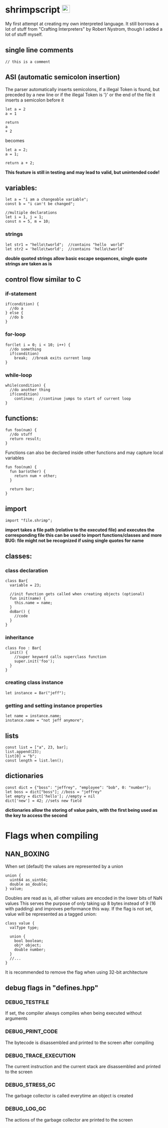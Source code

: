 # shrimpscript <img src='/ressource/shrimp.ico' width='25'>
My first attempt at creating my own interpreted language. It still borrows a lot of stuff from "Crafting Interpreters" by Robert Nystrom,
though I added a lot of stuff myself.

## single line comments
```
// this is a comment
```
## ASI (automatic semicolon insertion)
The parser automatically inserts semicolons, if a illegal Token is found, but preceded by a new line or if the illegal Token is '}' or the end of the file it inserts a semicolon before it
```
let a = 2
a = 1

return
a
+ 2
```
becomes
```
let a = 2;
a = 1;

return a + 2;
```
**This feature is still in testing and may lead to valid, but unintended code!**
## variables:
```
let a = "i am a changeable variable";
const b = "i can't be changed";

//multiple declarations
let i = 1, j = 1;
const n = 5, m = 10;
```
### strings
```
let str1 = "hello\tworld";  //contains "hello  world"
let str2 = 'hello\tworld';  //contains 'hello\tworld'
```
**double quoted strings allow basic escape sequences, single quote strings are taken as is**
## control flow similar to C
### if-statement
```
if(condition) {  
  //do a  
} else {  
  //do b  
}  
```
### for-loop
```
for(let i = 0; i < 10; i++) {  
  //do something  
  if(condition)  
    break;  //break exits current loop
}  
```
### while-loop
```
while(condition) {  
  //do another thing
  if(condition)
    continue;  //continue jumps to start of current loop  
}  
```
## functions:
```
fun foo(num) {  
  //do stuff  
  return result;  
}
```
Functions can also be declared inside other functions and may capture local variables
```
fun foo(num) {
  fun bar(other) {
    return num + other;
  }

  return bar;
}
```
## import
```
import "file.shrimp";
```
**import takes a file path (relative to the executed file) and executes the corresponding file
this can be used to import functions/classes and more**
**BUG: file might not be recognized if using single quotes for name**
## classes:
### class declaration
```
class Bar{  
  variable = 23;  

  //init function gets called when creating objects (optional)
  fun init(name) {  
    this.name = name;  
  }  
  doBar() {
    //code
  }
}  
```
### inheritance
```
class Foo : Bar{
  init() {
    //super keyword calls superclass function
    super.init('foo');
  }
}
```
### creating class instance
```
let instance = Bar("jeff");
```
### getting and setting instance properties
```
let name = instance.name;
instance.name = "not jeff anymore";  
```
## lists
```
const list = ["a", 23, bar];  
list.append(23);  
list[0] = "b";
const length = list.len();
```
## dictionaries
```
const dict = {"boss": "jeffrey", "employee": "bob", 0: "number"};
let boss = dict["boss"]; //boss = "jeffrey"
let empty = dict['hello']; //empty = nil
dict['new'] = 42; //sets new field
```
**dictionaries allow the storing of value pairs, with the first being used as the key to access the second**

# Flags when compiling
## NAN_BOXING
When set (default) the values are represented by a union
```
union {
  uint64 as_uint64;
  double as_double;
} value;
```
Doubles are read as is, all other values are encoded in the lower bits of NaN values
This serves the purpose of only taking up 8 bytes instead of 9 (16 with padding) and improves performance this way. If the flag is not set, value will be represented as a tagged union:
```
class value {
  valType type;

  union {
    bool boolean;
    obj* object;
    double number;
  }
  //...
}
```
It is recommended to remove the flag when using 32-bit architecture
## debug flags in "defines.hpp"
### DEBUG_TESTFILE <FILENAME>
If set, the compiler always compiles <FILENAME> when being executed without arguments

### DEBUG_PRINT_CODE
The bytecode is disassembled and printed to the screen after compiling

### DEBUG_TRACE_EXECUTION
The current instruction and the current stack are disassembled and printed to the screen

### DEBUG_STRESS_GC
The garbage collector is called everytime an object is created

### DEBUG_LOG_GC
The actions of the garbage collector are printed to the screen
